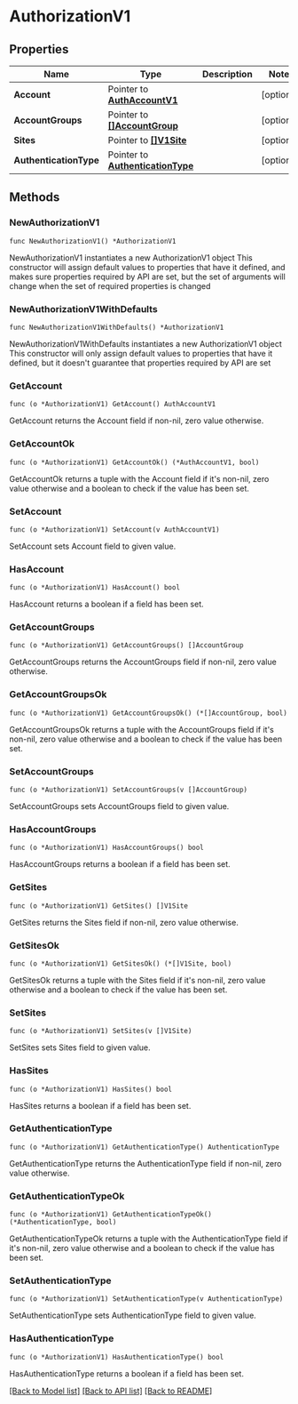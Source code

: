 # AuthorizationV1

## Properties

Name | Type | Description | Notes
------------ | ------------- | ------------- | -------------
**Account** | Pointer to [**AuthAccountV1**](AuthAccountV1.md) |  | [optional] 
**AccountGroups** | Pointer to [**[]AccountGroup**](AccountGroup.md) |  | [optional] 
**Sites** | Pointer to [**[]V1Site**](V1Site.md) |  | [optional] 
**AuthenticationType** | Pointer to [**AuthenticationType**](AuthenticationType.md) |  | [optional] 

## Methods

### NewAuthorizationV1

`func NewAuthorizationV1() *AuthorizationV1`

NewAuthorizationV1 instantiates a new AuthorizationV1 object
This constructor will assign default values to properties that have it defined,
and makes sure properties required by API are set, but the set of arguments
will change when the set of required properties is changed

### NewAuthorizationV1WithDefaults

`func NewAuthorizationV1WithDefaults() *AuthorizationV1`

NewAuthorizationV1WithDefaults instantiates a new AuthorizationV1 object
This constructor will only assign default values to properties that have it defined,
but it doesn't guarantee that properties required by API are set

### GetAccount

`func (o *AuthorizationV1) GetAccount() AuthAccountV1`

GetAccount returns the Account field if non-nil, zero value otherwise.

### GetAccountOk

`func (o *AuthorizationV1) GetAccountOk() (*AuthAccountV1, bool)`

GetAccountOk returns a tuple with the Account field if it's non-nil, zero value otherwise
and a boolean to check if the value has been set.

### SetAccount

`func (o *AuthorizationV1) SetAccount(v AuthAccountV1)`

SetAccount sets Account field to given value.

### HasAccount

`func (o *AuthorizationV1) HasAccount() bool`

HasAccount returns a boolean if a field has been set.

### GetAccountGroups

`func (o *AuthorizationV1) GetAccountGroups() []AccountGroup`

GetAccountGroups returns the AccountGroups field if non-nil, zero value otherwise.

### GetAccountGroupsOk

`func (o *AuthorizationV1) GetAccountGroupsOk() (*[]AccountGroup, bool)`

GetAccountGroupsOk returns a tuple with the AccountGroups field if it's non-nil, zero value otherwise
and a boolean to check if the value has been set.

### SetAccountGroups

`func (o *AuthorizationV1) SetAccountGroups(v []AccountGroup)`

SetAccountGroups sets AccountGroups field to given value.

### HasAccountGroups

`func (o *AuthorizationV1) HasAccountGroups() bool`

HasAccountGroups returns a boolean if a field has been set.

### GetSites

`func (o *AuthorizationV1) GetSites() []V1Site`

GetSites returns the Sites field if non-nil, zero value otherwise.

### GetSitesOk

`func (o *AuthorizationV1) GetSitesOk() (*[]V1Site, bool)`

GetSitesOk returns a tuple with the Sites field if it's non-nil, zero value otherwise
and a boolean to check if the value has been set.

### SetSites

`func (o *AuthorizationV1) SetSites(v []V1Site)`

SetSites sets Sites field to given value.

### HasSites

`func (o *AuthorizationV1) HasSites() bool`

HasSites returns a boolean if a field has been set.

### GetAuthenticationType

`func (o *AuthorizationV1) GetAuthenticationType() AuthenticationType`

GetAuthenticationType returns the AuthenticationType field if non-nil, zero value otherwise.

### GetAuthenticationTypeOk

`func (o *AuthorizationV1) GetAuthenticationTypeOk() (*AuthenticationType, bool)`

GetAuthenticationTypeOk returns a tuple with the AuthenticationType field if it's non-nil, zero value otherwise
and a boolean to check if the value has been set.

### SetAuthenticationType

`func (o *AuthorizationV1) SetAuthenticationType(v AuthenticationType)`

SetAuthenticationType sets AuthenticationType field to given value.

### HasAuthenticationType

`func (o *AuthorizationV1) HasAuthenticationType() bool`

HasAuthenticationType returns a boolean if a field has been set.


[[Back to Model list]](../README.md#documentation-for-models) [[Back to API list]](../README.md#documentation-for-api-endpoints) [[Back to README]](../README.md)


